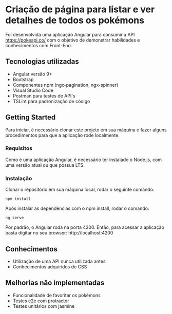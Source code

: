 # Criação de página para listar e ver detalhes de todos os pokémons
Foi desenvolvida uma aplicação Angular para consumir a API https://pokeapi.co/ com o objetivo de demonstrar habilidades e conhecimentos com Front-End.

## Tecnologias utilizadas
* Angular versão 9+
* Bootstrap
* Componentes npm (ngx-pagination, ngx-spinner)
* Visual Studio Code
* Postman para testes de API's
* TSLint para padronização de código

## Getting Started

Para iniciar, é necessário clonar este projeto em sua máquina e fazer alguns procedimentos para que a aplicação rode localmente.

### Requisitos

Como é uma aplicação Angular, é necessário ter instalado o Node.js, com uma versão atual ou que possua LTS.

### Instalação

Clonar o repositório em sua máquina local, rodar o seguinte comando:
```
npm install
```
Após instalar as dependências com o npm install, rodar o comando:
```
ng serve
```
Por padrão, o Angular roda na porta 4200. Então, para acessar a aplicação basta digitar no seu browser: http://localhost:4200

## Conhecimentos

* Utilização de uma API nunca utilizada antes
* Conhecimentos adquiridos de CSS

## Melhorias não implementadas
* Funcionalidade de favoritar os pokémons
* Testes e2e com protractor
* Testes unitários com jasmine
